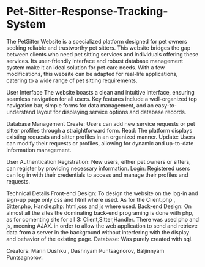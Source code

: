 # Pet-Sitter-Response-Tracking-System
The PetSitter Website is a specialized platform designed for pet owners seeking reliable and trustworthy pet sitters.
This website bridges the gap between clients who need pet sitting services and individuals offering these services. 
Its user-friendly interface and robust database management system make it an ideal solution for pet care needs.
With a few modifications, this website can be adapted for real-life applications, catering to a wide range of pet sitting requirements.

User Interface
The website boasts a clean and intuitive interface, ensuring seamless navigation for all users. 
Key features include a well-organized top navigation bar, simple forms for data management, and an easy-to-understand layout for displaying service options and database records.

Database Management
Create: Users can add new service requests or pet sitter profiles through a straightforward form.
Read: The platform displays existing requests and sitter profiles in an organized manner.
Update: Users can modify their requests or profiles, allowing for dynamic and up-to-date information management.

User Authentication
Registration: New users, either pet owners or sitters, can register by providing necessary information.
Login: Registered users can log in with their credentials to access and manage their profiles and requests.

Technical Details
Front-end Design: To design the website on the log-in and sign-up page only css and html where used. As for the Client.php , Sitter.php, Handle.php: html,css and js where used.
Back-end Design: On almost all the sites the dominating  back-end programing is done with php, as for comenting site for all 3: Client,Sitter,Handler. There was used php and js, meening AJAX. in order to allow the web application to send and retrieve data from a server in the background without interfering with the display and behavior of the existing page.
Database: Was purely created with sql.

Creators: Marin Dushku , Dashnyam Puntsagnorov, Baljinnyam Puntsagnorov.
